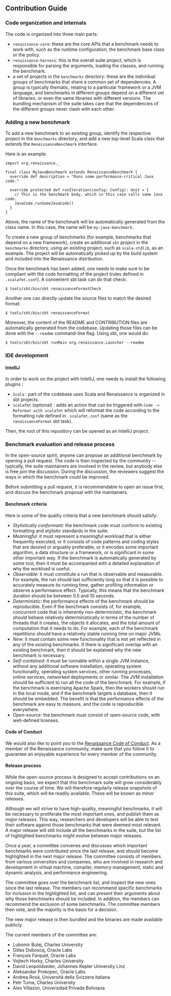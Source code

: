 

## Contribution Guide

### Code organization and internals

The code is organized into three main parts:

- `renaissance-core`: these are the core APIs that a benchmark needs to work with,
  such as the runtime configuration, the benchmark base class or the policy.
- `renaissance-harness`: this is the overall suite project, which is responsible for
  parsing the arguments, loading the classes, and running the benchmark.
- a set of projects in the `benchmarks` directory: these are the individual groups of benchmarks
  that share a common set of dependencies. A group is typically thematic, relating to
  a particular framework or a JVM language, and benchmarks in different groups depend
  on a different set of libraries, or even the same libraries with different versions.
  The bundling mechanism of the suite takes care that the dependencies of the different groups
  never clash with each other.


### Adding a new benchmark

To add a new benchmark to an existing group, identify the respective project
in the `benchmarks` directory, and add a new top-level Scala class
that extends the `RenaissanceBenchmark` interface.

Here is an example:

```
import org.renaissance._

final class MyJavaBenchmark extends RenaissanceBenchmark {
  override def description = "Runs some performance-critical Java code."

  override protected def runIteration(config: Config): Unit = {
    // This is the benchmark body, which in this case calls some Java code.
    JavaCode.runSomeJavaCode()
  }
}
```

Above, the name of the benchmark will be automatically generated from the class name.
In this case, the name will be `my-java-benchmark`.

To create a new group of benchmarks (for example, benchmarks that depend on a new framework),
create an additional `sbt` project in the `benchmarks` directory,
using an existing project, such as `scala-stdlib`, as an example.
The project will be automatically picked up by the build system
and included into the Renaissance distribution.

Once the benchmark has been added, one needs to make sure to be compliant with the code formatting of the project
(rules defined in `.scalafmt.conf`).
A convenient sbt task can do that check:
```
$ tools/sbt/bin/sbt renaissanceFormatCheck
```

Another one can directly update the source files to match the desired format:
```
$ tools/sbt/bin/sbt renaissanceFormat
```

Moreover, the content of the README and CONTRIBUTION files are automatically generated from the codebase.
Updating those files can be done with the `--readme` command-line flag. Using sbt, one would do:
```
$ tools/sbt/bin/sbt runMain org.renaissance.Launcher --readme
```

### IDE development

#### IntelliJ

In order to work on the project with IntelliJ, one needs to install the following plugins :
  - `Scala` : part of the codebase uses Scala and Renaissance is organized in sbt projects.
  - `scalafmt` (optional) : adds an action that can be triggered with `Code -> Reformat with scalafmt`
  which will reformat the code according to the formatting rule defined in `.scalafmt.conf`
  (same as the `renaissanceFormat` sbt task).

Then, the root of this repository can be opened as an IntelliJ project.

### Benchmark evaluation and release process

In the open-source spirit, anyone can propose an additional benchmark by opening a pull request.
The code is then inspected by the community -- typically, the suite maintainers are involved
in the review, but anybody else is free join the discussion.
During the discussion, the reviewers suggest the ways in which
the benchmark could be improved.

Before submitting a pull request, it is recommendable to open an issue first,
and discuss the benchmark proposal with the maintainers.


#### Benchmark criteria

Here is some of the quality criteria that a new benchmark should satisfy:

- *Stylistically conformant*: the benchmark code must conform to existing formatting
  and stylistic standards in the suite.
- *Meaningful*: it must represent a meaningful workload that is either frequently executed,
  or it consists of code patterns and coding styles that are desired or arguably preferable,
  or it encodes some important algorithm, a data structure or a framework,
  or is significant in some other important way.
  If the benchmark is automatically generated by some tool,
  then it must be accompanied with a detailed explanation of why the workload is useful.
- *Observable*: it must constitute a run that is observable and measurable. For example,
  the run should last sufficiently long so that it is possible to accurately measure
  its running time, gather profiling information or observe a performance effect.
  Typically, this means that the benchmark duration should be between 0.5 and 10 seconds.
- *Deterministic*: the performance effects of the benchmark should be reproducible.
  Even if the benchmark consists of, for example, concurrent code that is inherently
  non-deterministic, the benchmark should behave relatively deterministically in terms
  of the number of threads that it creates, the objects it allocates, and the total amount
  of computation that it needs to do. For example, each of the benchmark repetitions should have
  a relatively stable running time on major JVMs.
- *New*: it must contain some new functionality that is not yet reflected in any of the existing
  benchmarks. If there is significant overlap with an existing benchmark, then it should be
  explained why the new benchmark is necessary.
- *Self-contained*: it must be runnable within a single JVM instance, without any additional
  software installation, operating system functionality, operating system services,
  other running processes, online services, networked deployments or similar.
  The JVM installation should be sufficient to run all the code of the benchmark.
  For example, if the benchmark is exercising Apache Spark, then the workers should run
  in the local mode, and if the benchmark targets a database, then it should be embedded.
  The benefit is that the performance effects of the benchmark are easy to measure,
  and the code is reproducible everywhere.
- *Open-source*: the benchmark must consist of open-source code, with well-defined licenses.


#### Code of Conduct

We would also like to point you to the
[Renaissance Code of Conduct](https://github.com/renaissance-benchmarks/renaissance/blob/master/CODE-OF-CONDUCT.md). As a member
of the Renaissance community, make sure that you follow it to guarantee an enjoyable experience for every member of
the community.

#### Release process

While the open-source process is designed to accept contributions on an ongoing basis,
we expect that this benchmark suite will grow considerably over the course of time.
We will therefore regularly release snapshots of this suite, which will be readily available.
These will be known as *minor releases*.

Although we will strive to have high-quality, meaningful benchmarks, it will be necessary
to proliferate the most important ones, and publish them as *major releases*.
This way, researchers and developers will be able to test their software
against those benchmarks that were deemed most relevant.
A major release will still include all the benchmarks in the suite, but the list of highlighted
benchmarks might evolve between major releases.

Once a year, a committee convenes and discusses which important benchmarks were contributed
since the last release, and should become highlighted in the next major release.
The committee consists of members from various universities and companies,
who are involved in research and development in virtual machine, compiler, memory management,
static and dynamic analysis, and performance engineering.

The committee goes over the benchmark list, and inspect the new ones since the last release.
The members can recommend specific benchmarks for inclusion in the highlighted list,
and can present their arguments about why those benchmarks should be included.
In addition, the members can recommend the exclusion of some benchmarks.
The committee members then vote, and the majority is the basis for a decision.

The new major release is then bundled and the binaries are made available publicly.

The current members of the committee are:

- Lubomir Bulej, Charles University
- Gilles Duboscq, Oracle Labs
- François Farquet, Oracle Labs
- Vojtech Horky, Charles University
- David Leopoldseder, Johannes Kepler University Linz
- Aleksandar Prokopec, Oracle Labs
- Andrea Rosà, Università della Svizzera italiana
- Petr Tuma, Charles University
- Alex Villazon, Universidad Privada Boliviana
